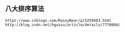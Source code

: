 ## 八大排序算法
`https://www.cnblogs.com/RainyBear/p/5258483.html`
`http://blog.csdn.net/hguisu/article/details/7776068/`









